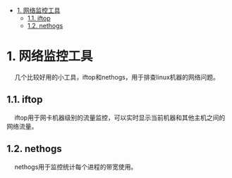

<!-- TOC -->

- [1. 网络监控工具](#1-网络监控工具)
    - [1.1. iftop](#11-iftop)
    - [1.2. nethogs](#12-nethogs)

<!-- /TOC -->


# 1. 网络监控工具
<!-- 
使用网络延迟测试监控工具分析网络响应时间 
https://www.solarwinds.com/zh/network-performance-monitor/use-cases/network-latency
-->

<!--
Linux网络流量监控工具 
https://mp.weixin.qq.com/s?__biz=MzU0NjEwMTg4Mg==&mid=2247485997&idx=2&sn=ac694beaf60cbf18d133eb6ebbc7a345&chksm=fb638538cc140c2e581b8c673a9c529359042a2262ec112f8c3476c7408f25e04856f0b37bbd&scene=21#wechat_redirect
-->
&emsp; 几个比较好用的小工具，iftop和nethogs，用于排查linux机器的网络问题。  

## 1.1. iftop  
&emsp; iftop用于网卡机器级别的流量监控，可以实时显示当前机器和其他主机之间的网络流量。  

## 1.2. nethogs
&emsp; nethogs用于监控统计每个进程的带宽使用。  

